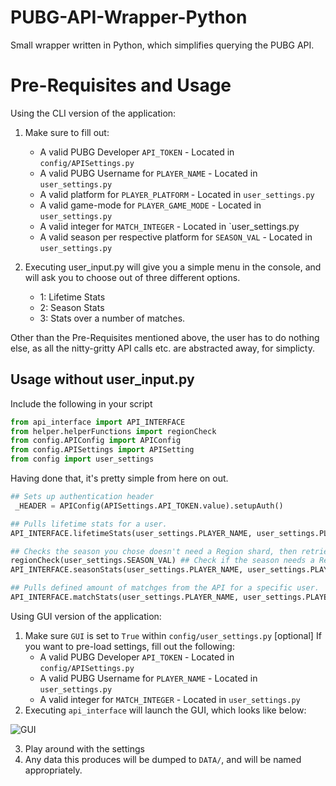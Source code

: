 # PUBG-API-Wrapper-Python
Small wrapper written in Python, which simplifies querying the PUBG API. 

#  Pre-Requisites and Usage

Using the CLI version of the application:
   1. Make sure to fill out:
      - A valid PUBG Developer `API_TOKEN` - Located in `config/APISettings.py`
      - A valid PUBG Username for `PLAYER_NAME` - Located in `user_settings.py`
      - A valid platform for `PLAYER_PLATFORM` - Located in `user_settings.py`
      - A valid game-mode for `PLAYER_GAME_MODE` - Located in `user_settings.py`
      - A valid integer for `MATCH_INTEGER` - Located in `user_settings.py
      - A valid season per respective platform for `SEASON_VAL` - Located in `user_settings.py`

   2. Executing user_input.py will give you a simple menu in the console, and will ask you to choose out of three different options.
      - 1: Lifetime Stats
      - 2: Season Stats
      - 3: Stats over a number of matches.

   Other than the Pre-Requisites mentioned above, the user has to do nothing else,
   as all the nitty-gritty API calls etc. are abstracted away, for simplicty.

   ## Usage without user_input.py
   Include the following in your script
   ```Python
   from api_interface import API_INTERFACE
   from helper.helperFunctions import regionCheck
   from config.APIConfig import APIConfig
   from config.APISettings import APISetting
   from config import user_settings
   ```

   Having done that, it's pretty simple from here on out.
   ```Python
   ## Sets up authentication header
    _HEADER = APIConfig(APISettings.API_TOKEN.value).setupAuth()

   ## Pulls lifetime stats for a user.
   API_INTERFACE.lifetimeStats(user_settings.PLAYER_NAME, user_settings.PLAYER_PLATFORM, _HEADER, user_settings.PLAYER_GAME_MODE)

   ## Checks the season you chose doesn't need a Region shard, then retrieves user-stats for that season
   regionCheck(user_settings.SEASON_VAL) ## Check if the season needs a Region shard or not
   API_INTERFACE.seasonStats(user_settings.PLAYER_NAME, user_settings.PLAYER_PLATFORM, _HEADER, user_settings.PLAYER_GAME_MODE, user_settings.SEASON_VAL)

   ## Pulls defined amount of matchges from the API for a specific user.
   API_INTERFACE.matchStats(user_settings.PLAYER_NAME, user_settings.PLAYER_PLATFORM, _HEADER, user_settings.MATCH_INTEGER)
   ```
 
Using GUI version of the application:
   1. Make sure `GUI` is set to `True` within `config/user_settings.py` 
      [optional] If you want to pre-load settings, fill out the following:
         - A valid PUBG Developer `API_TOKEN` - Located in `config/APISettings.py`
         - A valid PUBG Username for `PLAYER_NAME` - Located in `user_settings.py`
         - A valid integer for `MATCH_INTEGER` - Located in `user_settings.py`
   2. Executing `api_interface` will launch the GUI, which looks like below:
   
   ![GUI](https://i.imgur.com/2I2aXUR.png)
   
   3. Play around with the settings
   4. Any data this produces will be dumped to `DATA/`, and will be named appropriately.
